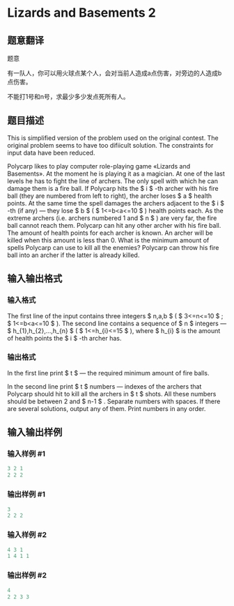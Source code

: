 # Lizards and Basements 2

## 题意翻译

题意

有一队人，你可以用火球点某个人，会对当前人造成a点伤害，对旁边的人造成b点伤害。

不能打1号和n号，求最少多少发点死所有人。

## 题目描述

This is simplified version of the problem used on the original contest. The original problem seems to have too difiicult solution. The constraints for input data have been reduced.

Polycarp likes to play computer role-playing game «Lizards and Basements». At the moment he is playing it as a magician. At one of the last levels he has to fight the line of archers. The only spell with which he can damage them is a fire ball. If Polycarp hits the $ i $ -th archer with his fire ball (they are numbered from left to right), the archer loses $ a $ health points. At the same time the spell damages the archers adjacent to the $ i $ -th (if any) — they lose $ b $ ( $ 1<=b<a<=10 $ ) health points each. As the extreme archers (i.e. archers numbered 1 and $ n $ ) are very far, the fire ball cannot reach them. Polycarp can hit any other archer with his fire ball. The amount of health points for each archer is known. An archer will be killed when this amount is less than 0. What is the minimum amount of spells Polycarp can use to kill all the enemies? Polycarp can throw his fire ball into an archer if the latter is already killed.

## 输入输出格式

### 输入格式

The first line of the input contains three integers $ n,a,b $ ( $ 3<=n<=10 $ ; $ 1<=b<a<=10 $ ). The second line contains a sequence of $ n $ integers — $ h_{1},h_{2},...,h_{n} $ ( $ 1<=h_{i}<=15 $ ), where $ h_{i} $ is the amount of health points the $ i $ -th archer has.

### 输出格式

In the first line print $ t $ — the required minimum amount of fire balls.

In the second line print $ t $ numbers — indexes of the archers that Polycarp should hit to kill all the archers in $ t $ shots. All these numbers should be between 2 and $ n-1 $ . Separate numbers with spaces. If there are several solutions, output any of them. Print numbers in any order.

## 输入输出样例

### 输入样例 #1

```cpp
3 2 1
2 2 2

```
### 输出样例 #1

```cpp
3
2 2 2 
```


### 输入样例 #2

```cpp
4 3 1
1 4 1 1

```
### 输出样例 #2

```cpp
4
2 2 3 3 
```


